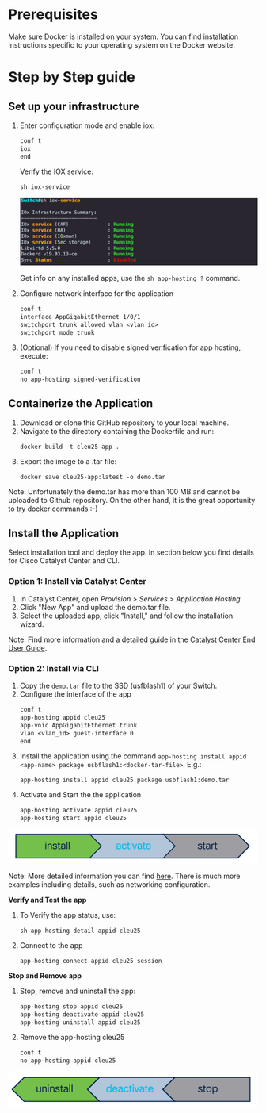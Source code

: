 # Prerequisites

Make sure Docker is installed on your system. You can find installation instructions specific to your operating system on the Docker website.

# Step by Step guide

## Set up your infrastructure

1. Enter configuration mode and enable iox:

   ```
   conf t
   iox
   end
   ```

   Verify the IOX service:

   ```
   sh iox-service 
   ```

   ![ioxservice](./img/ioxservice.png)

   Get info on any installed apps, use the `sh app-hosting ?` command.
2. Configure network interface for the application

   ```iox
   conf t
   interface AppGigabitEthernet 1/0/1
   switchport trunk allowed vlan <vlan_id>
   switchport mode trunk  
   ```
3. (Optional) If you need to disable signed verification for app hosting, execute:

   ```
   conf t
   no app-hosting signed-verification
   ```

## Containerize the Application

1. Download or clone this GitHub repository to your local machine.
2. Navigate to the directory containing the Dockerfile and run:
   ```
   docker build -t cleu25-app .
   ```
3. Export the image to a .tar file:
   ```
   docker save cleu25-app:latest -o demo.tar
   ```

Note: Unfortunately the demo.tar has more than 100 MB and cannot be uploaded to Github repository. On the other hand, it is the great opportunity to try docker commands :-)

## Install the Application

Select installation tool and deploy the app. In section below you find details for Cisco Catalyst Center and CLI.

### Option 1: Install via Catalyst Center

1. In Catalyst Center, open *Provision > Services > Application Hosting*.
2. Click "New App" and upload the demo.tar file.
3. Select the uploaded app, click "Install," and follow the installation wizard.

Note: Find more information and a detailed guide in the [Catalyst Center End User Guide](https://www.cisco.com/c/en/us/td/docs/cloud-systems-management/network-automation-and-management/catalyst-center/2-3-7/user_guide/b_cisco_catalyst_center_user_guide_237/b_cisco_dna_center_ug_2_3_7_chapter_01111.html?bookSearch=true#id_132431).

### Option 2: Install via CLI

1. Copy the `demo.tar` file to the SSD (usfblash1) of your Switch.
2. Configure the interface of the app
   ```
   conf t
   app-hosting appid cleu25 
   app-vnic AppGigabitEthernet trunk 
   vlan <vlan_id> guest-interface 0 
   end
   ```
3. Install the application using the command  `app-hosting install appid <app-name> package usbflash1:<docker-tar-file>`. E.g.:
   ```
   app-hosting install appid cleu25 package usbflash1:demo.tar
   ```
4. Activate and Start the the application
   ```
   app-hosting activate appid cleu25 
   app-hosting start appid cleu25 
   ```

![StartApp](./../img/install-activate-start.png)

Note: More detailed information you can find [here](https://developer.cisco.com/docs/app-hosting/#!getting-cat9k-setup). There is much more examples including details, such as networking configuration.

**Verify and Test the app**

1. To Verify the app status, use:

   ```
   sh app-hosting detail appid cleu25 
   ```
2. Connect to the app

   ```
   app-hosting connect appid cleu25 session   
   ```

**Stop and Remove app**

1. Stop, remove and uninstall the app:
   ```iox
   app-hosting stop appid cleu25
   app-hosting deactivate appid cleu25
   app-hosting uninstall appid cleu25
   ```
2. Remove the app-hosting cleu25
   ```iox
   conf t
   no app-hosting appid cleu25   
   ```

![StopApp](./../img/uninstall-deactivate-stop.png)
